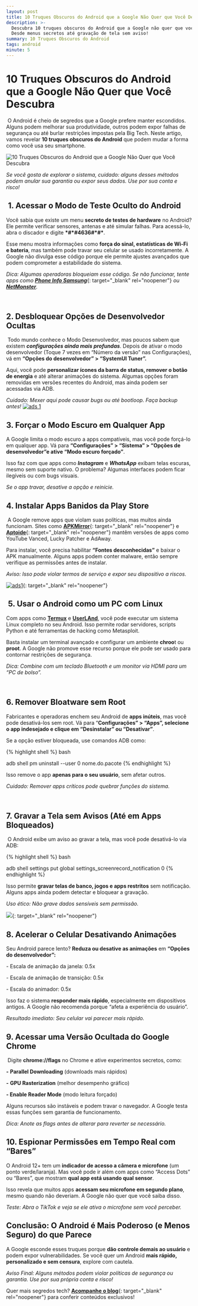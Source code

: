 ```yaml
---
layout: post
title: 10 Truques Obscuros do Android que a Google Não Quer que Você Descubra
description: >-
  Descubra 10 truques obscuros do Android que a Google não quer que você saiba.
  Desde menus secretos até gravação de tela sem aviso!
summary: 10 Truques Obscuros do Android
tags: android
minute: 5
---
```

# 10 Truques Obscuros do Android que a Google Não Quer que Você Descubra

&nbsp;O Android é cheio de segredos que a Google prefere manter escondidos. Alguns podem melhorar sua produtividade, outros podem expor falhas de segurança ou até burlar restrições impostas pela Big Tech. Neste artigo, vamos revelar **10 truques obscuros do Android** que podem mudar a forma como você usa seu smartphone.

![10 Truques Obscuros do Android que a Google Não Quer que Você Descubra](https://i.imgur.com/QRjRf6G.png)

*Se você gosta de explorar o sistema, cuidado: alguns desses métodos podem anular sua garantia ou expor seus dados. Use por sua conta e risco!*

## &nbsp;1. Acessar o Modo de Teste Oculto do Android

Você sabia que existe um menu **secreto de testes de hardware** no Android? Ele permite verificar sensores, antenas e até simular falhas. Para acessá-lo, abra o discador e digite **\*#\*#4636#\*#\***.

Esse menu mostra informações como **força do sinal, estatísticas de Wi-Fi e bateria**, mas também pode travar seu celular se usado incorretamente. A Google não divulga esse código porque ele permite ajustes avançados que podem comprometer a estabilidade do sistema.

*Dica: Algumas operadoras bloqueiam esse código. Se não funcionar, tente apps como* [***Phone Info Samsung***](https://play.google.com/store/apps/details?id=io.uax.phoneinfo&amp;hl=en-US&amp;pli=1){: target="_blank" rel="noopener"} *ou* [***NetMonster***](https://play.google.com/store/apps/details?id=cz.mroczis.netmonster&amp;hl=en-US)*.*&nbsp;

&nbsp;


## 2\. Desbloquear Opções de Desenvolvedor Ocultas

&nbsp;Todo mundo conhece o  Modo Desenvolvedor, mas poucos sabem que existem ***configurações ainda mais profundas***. Depois de ativar o modo desenvolvedor (Toque 7 vezes em “Número da versão” nas Configurações), vá em **“Opções do desenvolvedor” &gt; “SystemUI Tuner”.**

Aqui, você pode **personalizar ícones da barra de status, remover o botão de energia** e até alterar animações do sistema. Algumas opções foram removidas em versões recentes do Android, mas ainda podem ser acessadas via ADB.

*Cuidado: Mexer aqui pode causar bugs ou até bootloop. Faça backup antes!*&nbsp;[![ads 1](/uploads/banner-1.gif)](https://cl1ca.com/vagas-de-emprego-br)

## 3\. Forçar o Modo Escuro em Qualquer App

A Google limita o modo escuro a apps compatíveis, mas você pode forçá-lo em qualquer app. Vá para **“Configurações” &gt; “Sistema” &gt; “Opções de desenvolvedor”e ative “Modo escuro forçado”**.

Isso faz com que apps como ***Instagram*** e ***WhatsApp*** exibam telas escuras, mesmo sem suporte nativo. O problema? Algumas interfaces podem ficar ilegíveis ou com bugs visuais.

*Se o app travar, desative a opção e reinicie.*

## 4\. Instalar Apps Banidos da Play Store

&nbsp;A Google remove apps que violam suas políticas, mas muitos ainda funcionam. Sites como [**APKMirror**](https://www.apkmirror.com/){: target="_blank" rel="noopener"} e [**Aptoide**](https://aptoide.br.aptoide.com/app){: target="_blank" rel="noopener"} mantêm versões de apps como YouTube Vanced, Lucky Patcher e AdAway.

Para instalar, você precisa habilitar **“Fontes desconhecidas”** e baixar o APK manualmente. Alguns apps podem conter malware, então sempre verifique as permissões antes de instalar.

*Aviso: Isso pode violar termos de serviço e expor seu dispositivo a riscos.*

[![ads1](/uploads/banner-1.gif)](https://cl1ca.com/vagas-de-emprego-br){: target="_blank" rel="noopener"}

## &nbsp;5. Usar o Android como um PC com Linux

Com apps como [**Termux**](https://termux.dev/en/) e [**UserLAnd**](https://play.google.com/store/apps/details?id=tech.ula&amp;hl=pt-BR), você pode executar um sistema Linux completo no seu Android. Isso permite rodar servidores, scripts Python e até ferramentas de hacking como Metasploit.

Basta instalar um terminal avançado e configurar um ambiente **chroo**t ou **proot**. A Google não promove esse recurso porque ele pode ser usado para contornar restrições de segurança.

*Dica: Combine com um teclado Bluetooth e um monitor via HDMI para um “PC de bolso”.*

&nbsp;

## 6\. Remover Bloatware sem Root

Fabricantes e operadoras enchem seu Android de **apps inúteis**, mas você pode desativá-los sem root. Vá para “**Configurações” &gt; “Apps”, selecione o app indesejado e clique em “Desinstalar” ou “Desativar”**.

Se a opção estiver bloqueada, use comandos ADB como:

{% highlight shell %}
bash

adb shell pm uninstall --user 0 nome.do.pacote
{% endhighlight %}

Isso remove o app **apenas para o seu usuário**, sem afetar outros.

*Cuidado: Remover apps críticos pode quebrar funções do sistema.*

&nbsp;

## 7\. Gravar a Tela sem Avisos (Até em Apps Bloqueados)

&nbsp;O Android exibe um aviso ao gravar a tela, mas você pode desativá-lo via ADB:

{% highlight shell %}
bash

adb shell settings put global settings_screenrecord_notification 0
{% endhighlight %}

Isso permite **gravar telas de banco, jogos e apps restritos** sem notificação. Alguns apps ainda podem detectar e bloquear a gravação.

*Uso ético: Não grave dados sensíveis sem permissão.*

[![](/uploads/banner-1.gif)](https://cl1ca.com/vagas-de-emprego-br){: target="_blank" rel="noopener"}

## 8\. Acelerar o Celular Desativando Animações

Seu Android parece lento? **Reduza ou desative as animações** em **“Opções do desenvolvedor”:**

\- Escala de animação da janela: 0.5x

\- Escala de animação de transição: 0.5x

\- Escala do animador: 0.5x

Isso faz o sistema **responder mais rápido**, especialmente em dispositivos antigos. A Google não recomenda porque “afeta a experiência do usuário”.

*Resultado imediato: Seu celular vai parecer mais rápido.*

## 9\. Acessar uma Versão Ocultada do Google Chrome

&nbsp;Digite **chrome://flags** no Chrome e ative experimentos secretos, como:

**\-** **Parallel Downloading** (downloads mais rápidos)

**\-** **GPU Rasterization** (melhor desempenho gráfico)

**\- Enable Reader Mode** (modo leitura forçado)

Alguns recursos são instáveis e podem travar o navegador. A Google testa essas funções sem garantia de funcionamento.

*Dica: Anote as flags antes de alterar para reverter se necessário.*

## 10\. Espionar Permissões em Tempo Real com “Bares”

O Android 12+ tem um **indicador de acesso a câmera e microfone** (um ponto verde/laranja). Mas você pode ir além com apps como “Access Dots” ou “Bares”, que mostram **qual app está usando qual sensor**.

Isso revela que muitos apps **acessam seu microfone em segundo plano**, mesmo quando não deveriam. A Google não quer que você saiba disso.

*Teste: Abra o TikTok e veja se ele ativa o microfone sem você perceber.*

## Conclusão: O Android é Mais Poderoso (e Menos Seguro) do que Parece&nbsp;

A Google esconde esses truques porque **dão controle demais ao usuário** e podem expor vulnerabilidades. Se você quer um Android **mais rápido, personalizado e sem censura**, explore com cautela.

*Aviso Final: Alguns métodos podem violar políticas de segurança ou garantia. Use por sua própria conta e risco!*

Quer mais segredos tech? [**Acompanhe o blog**](https://casadosnerds.github.io/){: target="_blank" rel="noopener"} para conferir conteúdos exclusivos!
